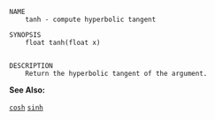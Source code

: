 
```
NAME
	tanh - compute hyperbolic tangent

SYNOPSIS
	float tanh(float x)


DESCRIPTION
	Return the hyperbolic tangent of the argument.

```

**See Also:**

 [`cosh`](./cosh.md)
 [`sinh`](./sinh.md)
